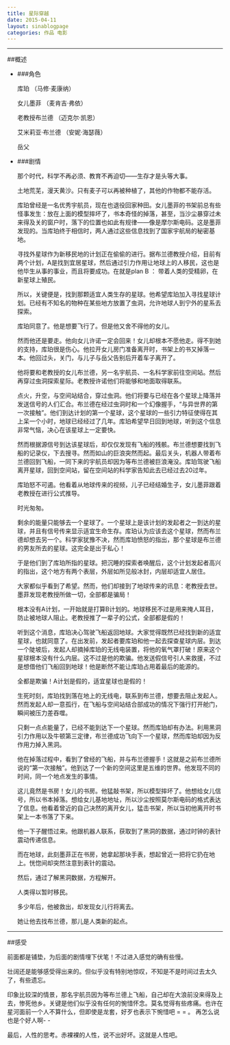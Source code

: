 ```yaml
---
title: 星际穿越
date: 2015-04-11
layout: sinablogpage
categories: 作品 电影
---
```


----

##概述

- ###角色

    库珀 （马修·麦康纳）

    女儿墨菲 （麦肯吉·弗依）

    老教授布兰德 （迈克尔·凯恩）

    艾米莉亚·布兰德 （安妮·海瑟薇）

    岳父

- ###剧情

    那个时代，科学不再必须、教育不再迫切——生存才是头等大事。

    土地荒芜，漫天黄沙。只有麦子可以再被种植了，其他的作物都不能存活。

    库珀曾经是一名优秀宇航员，现在也退役回家种田。女儿墨菲的书架前总有些怪事发生：放在上面的模型摔坏了，书本奇怪的掉落，甚至，当沙尘暴穿过未来得及关的窗户时，落下的位置也如此有规律——像是摩尔斯电码。这是墨菲发现的。当库珀终于相信时，两人通过这些信息找到了国家宇航局的秘密基地。

    寻找外星球作为新移民地的计划正在偷偷的进行。据布兰德教授介绍，目前有两个计划，A是找到宜居星球，然后通过引力作用让地球上的人移民，这也是他毕生从事的事业，而且将要成功。在就是plan B ： 带着人类的受精卵，在新星球上殖民。

    所以，关键便是，找到那颗适宜人类生存的星球。他希望库珀加入寻找星球计划。已经有不知名的物种在某些地方放置了虫洞，允许地球人到宁外的星系去探索。

    库珀同意了。他是想要飞行了。但是他又舍不得他的女儿。

    然而他还是要走。他向女儿许诺一定会回来！女儿却根本不愿他走。得不到她的支持，库珀很是伤心。他拉开女儿房门准备离开时，书架上的书又掉落一本。他回过头，关门，与儿子与岳父告别后开着车子离开了。

    他将要和老教授的女儿布兰德，另一名宇航员、一名科学家前往空间站。然后再穿过虫洞探索星际。老教授许诺他们将能够和地面取得联系。

    点火，升空，与空间站结合，穿过虫洞。他们将要与已经在各个星球上降落并发送信号的人们汇合。布兰德在经过虫洞时和一个幻像握手，“与异世界的第一次接触”。他们到达计划的第一个星球，这个星球的一些引力特征使得在其上呆一个小时，地球已经经过了几年。库珀希望早日回到地球，听到这个信息非常气恼，决心在该星球上一定要快。

    然而根据源信号到达该星球后，却仅仅发现有飞船的残骸。布兰德想要找到飞船的记录仪，下去搜寻。然而如山的巨浪突然而起。最后关头，机器人带着布兰德回到飞船，一同下来的宇航员却因为等布兰德被巨浪淹没。库珀驾驶飞船离开星球，回到空间站，留在空间站的科学家告知此去已经过去20过年。

    库珀怒不可遏。他看着从地球传来的视频，儿子已经结婚生子，女儿墨菲跟着老教授在进行公式推导。

    时光匆匆。

    剩余的能量只能够去一个星球了。一个星球上是该计划的发起者之一到达的星球，并且有信号传来显示适宜生命生存。库珀认为应该去这个星球，然而布兰德却想去另一个。科学家犹豫不决，然而库珀愤怒的指出，那个星球是布兰德的男友所去的星球。这完全是出于私心！

    于是他们到了库珀所指的星球。把沉睡的探索者唤醒后，这个计划发起者高兴的指出，这个地方有两个表层，外层如所见般冰封，内层却适宜人居住。

    大家都似乎看到了希望。然而，他们却接到了地球传来的讯息：老教授去世。墨菲发现老教授所做一切，全部都是骗局！

    根本没有A计划，一开始就是打算B计划的。地球移民不过是用来掩人耳目，防止被地球人阻止。老教授推了一辈子的公式，全部都是假的！

    听到这个消息，库珀决心驾驶飞船返回地球。大家觉得既然已经找到新的适宜星球，也就同意了。在出发前，发起者要库珀和他一起去探查星球内层。到达一个陡坡后，发起人却摘掉库珀的无线电装置，将他的氧气罩打破！原来这个星球根本没有什么内层。这不过是他的欺骗。他发送假信号引人来救援，不过是想借他们飞船回到地球！他是断然不能让库珀占用着最后的能源的。

    全都是欺骗！A计划是假的，适宜星球也是假的！

    生死时刻，库珀找到落在地上的无线电，联系到布兰德，想要去阻止发起人。然而发起人却一意孤行，在飞船与空间站结合部成功的情况下强行打开舱门，瞬间被压力差吞噬。

    只剩一点点能量了，已经不能到达下一个星球。然而库珀却有办法。利用黑洞引力作用以及牛顿第三定律，布兰德成功飞向下一个星球，然而库珀却因为反作用力掉入黑洞。

    他在掉落过程中，看到了曾经的飞船，并与布兰德握手！这就是之前布兰德所说的“第一次接触”。他到达了一个新的空间这里是五维的世界。他发现不同的时间，同一个地点发生的事情。

    这儿竟然是书房！女儿的书房。他猛敲书架，所以模型摔坏了。他想给女儿信号，所以书本掉落。想给女儿基地地址，所以沙尘按照莫尔斯电码的格式表达了信息。他看着曾近的自己决然的离开女儿，猛击书架，所以当初他离开时书架上一本书落了下来。

    他一下子醒悟过来。他跟机器人联系，获取到了黑洞的数据，通过时钟的表针震动传递信息。

    而在地球，此刻墨菲正在书房，她拿起那块手表，想起曾近一把将它扔在地上。恍惚间却突然注意到表针的震动。

    然后，通过了解黑洞数据，方程解开。

    人类得以暂时移民。

    多少年后，他被救出，却发现女儿行将离去。

    她让他去找布兰德，那儿是人类新的起点。


----

##感受


前面都是铺垫，为后面的剧情埋下伏笔！不过进入感觉的确有些慢。

壮阔还是能够感受得出来的。但似乎没有特别地惊叹，不知是不是时间过去太久了，有些遗忘。

印象比较深的情景，那名宇航员因为等布兰德上飞船，自己却在大浪前没来得及上去，惨死他乡。关键是他们似乎没有任何的惋惜怀念。莫名觉得有些疼痛。也许在星河面前一个人不算什么，但即使是龙套，好歹也表示下惋惜吧 = = 。 再怎么说也是个好人啊- -

最后，人性的思考。赤裸裸的人性，说不出好坏。这就是人性吧。


